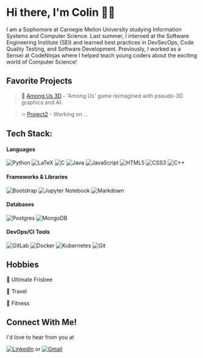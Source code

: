 # Hi there, I'm Colin 👋🏻


I am a Sophomore at Carnegie Mellon University studying Information Systems and 
Computer Science. Last summer, I interned at the Software Engineering 
Institute (SEI) and learned best practices in DevSecOps, Code Quality Testing, and 
Software Development. Previously, I worked as a Sensei at CodeNinjas where I helped 
teach young coders about the exciting world of Computer Science!  

## Favorite Projects
> 🤩 [Among Us 3D](https://github.com/cmay20/Among-Us-3D) - 'Among Us' game reimagined with pseudo-3D graphics and AI.

> 🔥 [Project2]() - Working on ...

## Tech Stack:

  #### Languages
  ![Python](https://img.shields.io/badge/python-3670A0?style=for-the-badge&logo=python&logoColor=ffdd54)
  ![LaTeX](https://img.shields.io/badge/latex-%23008080.svg?style=for-the-badge&logo=latex&logoColor=white)
  ![C](https://img.shields.io/badge/c-%2300599C.svg?style=for-the-badge&logo=c&logoColor=white)
  ![Java](https://img.shields.io/badge/java-%23ED8B00.svg?style=for-the-badge&logo=java&logoColor=white)
  ![JavaScript](https://img.shields.io/badge/javascript-%23323330.svg?style=for-the-badge&logo=javascript&logoColor=%23F7DF1E)
  ![HTML5](https://img.shields.io/badge/html5-%23E34F26.svg?style=for-the-badge&logo=html5&logoColor=white)
  ![CSS3](https://img.shields.io/badge/css3-%231572B6.svg?style=for-the-badge&logo=css3&logoColor=white)
  ![C++](https://img.shields.io/badge/c++-%2300599C.svg?style=for-the-badge&logo=c%2B%2B&logoColor=white)
  
  
#### Frameworks & Libraries
  ![Bootstrap](https://img.shields.io/badge/bootstrap-%23563D7C.svg?style=for-the-badge&logo=bootstrap&logoColor=white)
  ![Jupyter Notebook](https://img.shields.io/badge/jupyter-%23FA0F00.svg?style=for-the-badge&logo=jupyter&logoColor=white)
  ![Markdown](https://img.shields.io/badge/markdown-%23000000.svg?style=for-the-badge&logo=markdown&logoColor=white)
  
#### Databases
![Postgres](https://img.shields.io/badge/postgres-%23316192.svg?style=for-the-badge&logo=postgresql&logoColor=white)
![MongoDB](https://img.shields.io/badge/MongoDB-%234ea94b.svg?style=for-the-badge&logo=mongodb&logoColor=white)
  
#### DevOps/CI Tools
  ![GitLab](https://img.shields.io/badge/gitlab-%23181717.svg?style=for-the-badge&logo=gitlab&logoColor=white)
  ![Docker](https://img.shields.io/badge/docker-%230db7ed.svg?style=for-the-badge&logo=docker&logoColor=white)
  ![Kubernetes](https://img.shields.io/badge/kubernetes-%23326ce5.svg?style=for-the-badge&logo=kubernetes&logoColor=white)
  ![Git](https://img.shields.io/badge/git-%23F05033.svg?style=for-the-badge&logo=git&logoColor=white)

## Hobbies
🥏 Ultimate Frisbee 

🚗 Travel 

💪 Fitness 

## Connect With Me!

I'd love to hear from you at
  
  
  [![LinkedIn](https://img.shields.io/badge/linkedin-%230077B5.svg?style=for-the-badge&logo=linkedin&logoColor=white)](https://www.linkedin.com/in/colinmay217)
  or
  [![Gmail](https://img.shields.io/badge/Gmail-D14836?style=for-the-badge&logo=gmail&logoColor=white)](mailto:colin.may217@gmail.com)
  
  
  

<!---
cmay20/cmay20 is a ✨ special ✨ repository because its `README.md` (this file) appears on your GitHub profile.
You can click the Preview link to take a look at your changes.
--->

